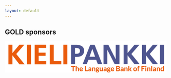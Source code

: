 ```yaml
---
layout: default
---
```



## GOLD sponsors

<img src="images/KIELIPANKKI_logotxt_SU_EN.png" alt="Kielipankki" href="https://www.kielipankki.fi/language-bank/"/>

